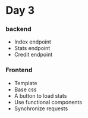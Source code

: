 # Day 3

### backend
- Index endpoint
- Stats endpoint
- Credit endpoint

### Frontend
- Template
- Base css
- A button to load stats
- Use functional components
- Synchronize requests
